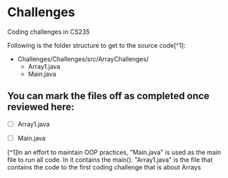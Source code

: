 # Challenges
Coding challenges in CS235

Following is the folder structure to get to the source code[^1]:

- Challenges/Challenges/src/ArrayChallenges/
    - Array1.java
    - Main.java

## You can mark the files off as completed once reviewed here:
- [ ] Array1.java
- [ ] Main.java


[^1]In an effort to maintain OOP practices, "Main.java" is used as the main file to run all code. In it contains the main(). 
"Array1.java" is the file that contains the code to the first coding challenge that is about Arrays